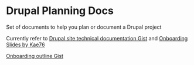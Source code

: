 Drupal Planning Docs
====================

Set of documents to help you plan or document a Drupal project

Currently refer to [Drupal site technical documentation Gist](https://gist.github.com/waako/5662995) and [Onboarding Slides by Kae76](http://kae76.github.io/onboardingprocess_presentation/)

[Onboarding outline Gist](https://gist.github.com/waako/5712170)

